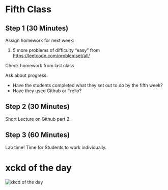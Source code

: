 # Fifth Class
## Step 1 (30 Minutes)
Assign homework for next week:
1.	5 more problems of difficulty “easy” from https://leetcode.com/problemset/all/

Check homework from last class

Ask about progress:
- Have the students completed what they set out to do by the fifth week?
- Have they used Github or Trello?

## Step 2 (30 Minutes)
Short Lecture on Github part 2.

## Step 3 (60 Minutes)
Lab time! Time for Students to work individually.

# xckd of the day
![xkcd of the day](https://imgs.xkcd.com/comics/git.png)
